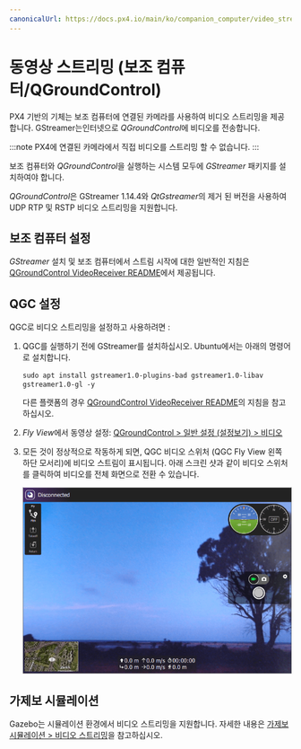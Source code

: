 ```yaml
---
canonicalUrl: https://docs.px4.io/main/ko/companion_computer/video_streaming
---
```


# 동영상 스트리밍 (보조 컴퓨터/QGroundControl)

PX4 기반의 기체는 보조 컴퓨터에 연결된 카메라를 사용하여 비디오 스트리밍을 제공합니다. GStreamer는인터넷으로 *QGroundControl*에 비디오를 전송합니다.

:::note
PX4에 연결된 카메라에서 직접 비디오를 스트리밍 할 수 없습니다.
:::

보조 컴퓨터와 *QGroundControl*을 실행하는 시스템 모두에 *GStreamer* 패키지를 설치하여야 합니다.

*QGroundControl*은 GStreamer 1.14.4와 *QtGstreamer*의 제거 된 버전을 사용하여 UDP RTP 및 RSTP 비디오 스트리밍을 지원합니다.

## 보조 컴퓨터 설정

*GStreamer* 설치 및 보조 컴퓨터에서 스트림 시작에 대한 일반적인 지침은 [QGroundControl VideoReceiver README](https://github.com/mavlink/qgroundcontrol/blob/master/src/VideoReceiver/README.md)에서 제공됩니다.

## QGC 설정

QGC로 비디오 스트리밍을 설정하고 사용하려면 :

1. QGC를 실행하기 전에 GStreamer를 설치하십시오. Ubuntu에서는 아래의 명령어로 설치합니다.
   ```
   sudo apt install gstreamer1.0-plugins-bad gstreamer1.0-libav gstreamer1.0-gl -y
   ```
   다른 플랫폼의 경우 [QGroundControl VideoReceiver README](https://github.com/mavlink/qgroundcontrol/blob/master/src/VideoReceiver/README.md)의 지침을 참고하십시오.
1. *Fly View*에서 동영상 설정: [QGroundControl > 일반 설정 (설정보기) > 비디오 ](https://docs.qgroundcontrol.com/master/en/SettingsView/General.html#video)
1. 모든 것이 정상적으로 작동하게 되면, QGC 비디오 스위처 (QGC Fly View 왼쪽 하단 모서리)에 비디오 스트림이 표시됩니다. 아래 스크린 샷과 같이 비디오 스위처를 클릭하여 비디오를 전체 화면으로 전환  수 있습니다.

   ![QGC에서의 실시간 동영상 전송 화면](../../assets/videostreaming/qgc-screenshot.png)



## 가제보 시뮬레이션

Gazebo는 시뮬레이션 환경에서 비디오 스트리밍을 지원합니다. 자세한 내용은 [가제보 시뮬레이션 > 비디오 스트리밍](../simulation/gazebo.md#video-streaming)을 참고하십시오.